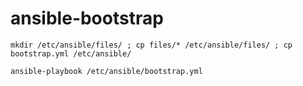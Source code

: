# ansible-bootstrap
```
mkdir /etc/ansible/files/ ; cp files/* /etc/ansible/files/ ; cp bootstrap.yml /etc/ansible/

ansible-playbook /etc/ansible/bootstrap.yml
```

